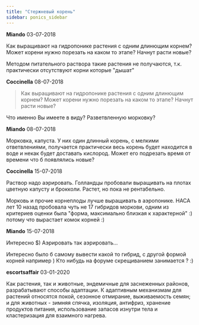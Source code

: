 ```yaml
---
title: "Стержневый корень"
sidebar: ponics_sidebar
---
```


**Miando** 03-07-2018

Как выращивают на гидропонике растения с одним длинющим корнем? Может корени нужно порезать на каком то этапе? Начнут расти новые? 

Методом питательного раствора такие растения не получаются, т.к. практически отсутствуют корни которые "дышат"


**Coccinella** 08-07-2018

> Как выращивают на гидропонике растения с одним длинющим корнем? Может корени нужно порезать на каком то этапе? Начнут расти новые? 

Что именно Вы имеете в виду? Разветвленную морковку? 


**Miando** 08-07-2018

Морковка, капуста. У них один длинный корень, с мелкими ответвлениями, получается практически весь корень будет находится в воде и некак будет доставать кислород. Может его подрезать время от времени что б появлялись новые?


**Coccinella** 15-07-2018

Раствор надо аэрировать. Голландцы пробовали выращивать на плотах цветную капусту и брокколи. Растет, но пока не рентабельно.

Морковь и прочие корнеплоды лучше выращивать в аэропонике. НАСА лет 10 назад пробовала чуть не 17 гибридов моркови, одним из критериев оценки была "форма, максимально близкая к характерной" :) потому что вырастает комок корней :)


**Miando** 15-07-2018

Интересно $) Аэрировать так аэрировать...

Интересно было б самому вывести какой то гибрид, с другой формой корней например ) Кто нибудь на форуме скрещиванием занимается ? :)


**escortsaffair** 03-01-2020

Как растения, так и животные, эндемичные для заснеженных районов, разрабатывают способы адаптации. К адаптивным механизмам для растений относятся покой, сезонное отмирание, выживаемость семян; и для животных - зимняя спячка, изоляция, антифриз, хранение продуктов питания, использование запасов изнутри тела и кластеризация для взаимного нагрева.


